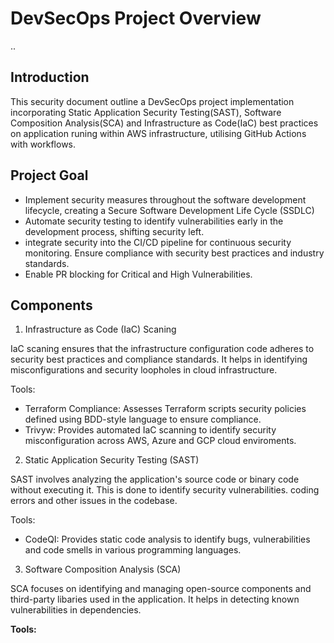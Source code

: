 # DevSecOps Project Overview
..
## Introduction
This security document outline a DevSecOps project implementation incorporating Static Application Security Testing(SAST), Software Composition Analysis(SCA) and Infrastructure as Code(IaC) best practices on application runing within AWS infrastructure, utilising GitHub Actions with workflows.

## Project Goal

- Implement security measures throughout the software development lifecycle, creating a Secure Software Development Life Cycle (SSDLC)
- Automate security testing to identify vulnerabilities early in the development process, shifting security left.
- integrate security into the CI/CD pipeline for continuous security monitoring.
Ensure compliance with security best practices and industry standards.
- Enable PR blocking for Critical and High Vulnerabilities.

## Components

1. Infrastructure as Code (IaC) Scaning

IaC scaning ensures that the infrastructure configuration code adheres to security best practices and compliance standards. It helps in identifying misconfigurations and security loopholes in cloud infrastructure.

Tools:

- Terraform Compliance: Assesses Terraform scripts security policies defined using BDD-style language to ensure compliance.
- Trivyw: Provides automated IaC scanning to identify security misconfiguration across AWS, Azure and GCP cloud enviroments.

2. Static Application Security Testing (SAST)

SAST involves analyzing the application's source code or binary code without executing it. This is done to identify security vulnerabilities. coding errors and other issues in the codebase.

Tools:

- CodeQI: Provides static code analysis to identify bugs, vulnerabilities and code smells in various programming languages.

3. Software Composition Analysis (SCA)

SCA focuses on identifying and managing open-source components and third-party libaries used in the application.
It helps in detecting known vulnerabilities in dependencies.

**Tools:**